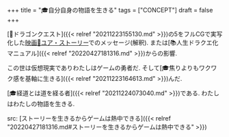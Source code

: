 +++
title = "🎓自分自身の物語を生きる"
tags = ["CONCEPT"]
draft = false
+++

[📝ドラゴンクエスト]({{< relref "20211223155130.md" >}})の5をフルCGで実写化した[映画🔗ユア・ストーリー](https://ja.wikipedia.org/wiki/%E3%83%89%E3%83%A9%E3%82%B4%E3%83%B3%E3%82%AF%E3%82%A8%E3%82%B9%E3%83%88_%E3%83%A6%E3%82%A2%E3%83%BB%E3%82%B9%E3%83%88%E3%83%BC%E3%83%AA%E3%83%BC)でのメッセージ(解釈). または[📚人生ドラクエ化マニュアル]({{< relref "20220427181316.md" >}})からの影響.

この世は仮想現実でありわたしはゲームの勇者だ. そして[🎓焦りよりもワクワク感を基軸に生きる]({{< relref "20211223164613.md" >}})んだ.

[🎓経道とは道を経る者]({{< relref "20211224073040.md" >}})である. わたしはわたしの物語を生きる.

src: [ストーリーを生きるからゲームは熱中できる]({{< relref "20220427181316.md#ストーリーを生きるからゲームは熱中できる" >}})

